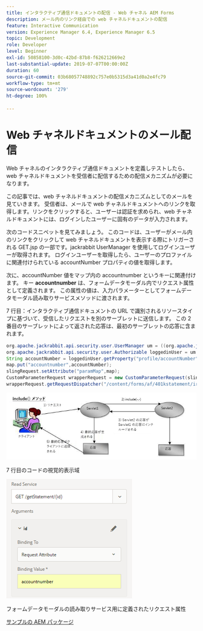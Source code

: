 ```yaml
---
title: インタラクティブ通信ドキュメントの配信 - Web チャネル AEM Forms
description: メール内のリンク経由での web チャネルドキュメントの配信
feature: Interactive Communication
version: Experience Manager 6.4, Experience Manager 6.5
topic: Development
role: Developer
level: Beginner
exl-id: 50858100-3d0c-42bd-87b8-f626212669e2
last-substantial-update: 2019-07-07T00:00:00Z
duration: 60
source-git-commit: 03b68057748892c757e0b5315d3a41d0a2e4fc79
workflow-type: tm+mt
source-wordcount: '279'
ht-degree: 100%

---
```


# Web チャネルドキュメントのメール配信

Web チャネルのインタラクティブ通信ドキュメントを定義しテストしたら、web チャネルドキュメントを受信者に配信するための配信メカニズムが必要になります。

この記事では、web チャネルドキュメントの配信メカニズムとしてのメールを見ていきます。 受信者は、メールで web チャネルドキュメントへのリンクを取得します。リンクをクリックすると、ユーザーは認証を求められ、web チャネルドキュメントには、ログインしたユーザーに固有のデータが入力されます。

次のコードスニペットを見てみましょう。 このコードは、ユーザーがメール内のリンクをクリックして web チャネルドキュメントを表示する際にトリガーされる GET.jsp の一部です。jackrabbit UserManager を使用してログインユーザーが取得されます。 ログインユーザーを取得したら、ユーザーのプロファイルに関連付けられている accountNumber プロパティの値を取得します。

次に、accountNumber 値をマップ内の accountnumber というキーに関連付けます。 キー **accountnumber** は、フォームデータモーダル内でリクエスト属性として定義されます。 この属性の値は、入力パラメーターとしてフォームデータモーダル読み取りサービスメソッドに渡されます。

7 行目：インタラクティブ通信ドキュメントの URL で識別されるリソースタイプに基づいて、受信したリクエストを別のサーブレットに送信します。 この 2 番目のサーブレットによって返された応答は、最初のサーブレットの応答に含まれます。

```java
org.apache.jackrabbit.api.security.user.UserManager um = ((org.apache.jackrabbit.api.JackrabbitSession) session).getUserManager();
org.apache.jackrabbit.api.security.user.Authorizable loggedinUser = um.getAuthorizable(session.getUserID());
String accountNumber = loggedinUser.getProperty("profile/accountNumber")[0].getString();
map.put("accountnumber",accountNumber);
slingRequest.setAttribute("paramMap",map);
CustomParameterRequest wrapperRequest = new CustomParameterRequest(slingRequest,"GET");
wrapperRequest.getRequestDispatcher("/content/forms/af/401kstatement/irastatement/channels/web.html").include(wrapperRequest, response);
```

![メソッドアプローチを含める](assets/includemethod.jpg)

7 行目のコードの視覚的表示域

![リクエストパラメーターの設定](assets/requestparameter.png)

フォームデータモーダルの読み取りサービス用に定義されたリクエスト属性

[サンプルの AEM パッケージ](assets/webchanneldelivery.zip)
